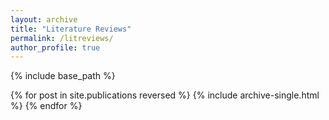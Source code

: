 ```yaml
---
layout: archive
title: "Literature Reviews"
permalink: /litreviews/
author_profile: true
---
```


{% include base_path %}

{% for post in site.publications reversed %}
  {% include archive-single.html %}
{% endfor %}
